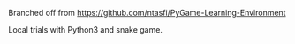 Branched off from https://github.com/ntasfi/PyGame-Learning-Environment

Local trials with Python3 and snake game. 
